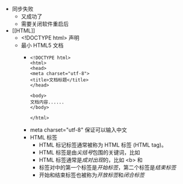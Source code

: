 - 同步失败
	- 又成功了
	- 需要关闭软件重启后
- [[HTML]]
	- \<!DOCTYPE html> 声明
	- 最小 HTML5 文档
		- ```
		  <!DOCTYPE html>
		  <html>
		  <head>
		  <meta charset="utf-8">
		  <title>文档标题</title>
		  </head>
		   
		  <body>
		  文档内容......
		  </body>
		   
		  </html>
		  ```
		- meta charset="utf-8" 保证可以输入中文
		- HTML 标签
			- HTML 标记标签通常被称为 HTML 标签 (HTML tag)。
			- HTML 标签是由*尖括号*包围的关键词，比如 <html>
			- HTML 标签通常是*成对出现*的，比如 \<b> 和 </b>
			- 标签对中的第一个标签是*开始标签*，第二个标签是*结束标签*
			- 开始和结束标签也被称为*开放标签*和*闭合标签*